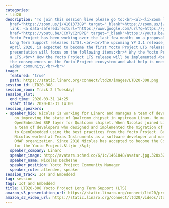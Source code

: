```yaml
---
categories:
- ltd20
description: 'To join this session live please go to:<br><ul><li>Zoom link: <a data-saferedirecturl="https://www.google.com/url?q=https://zoom.us/j/416137389&source=gmail&ust=1585401852554000&usg=AFQjCNEvotXYGsD2CoO6t0tJM8Qu-0cNvQ"
  href="https://zoom.us/j/416137389" target="_blank">https://zoom.us/j/416137389</a></li><li>YouTube
  link: <a data-saferedirecturl="https://www.google.com/url?q=https://youtu.be/CCm7yC2rBP8&source=gmail&ust=1585401852554000&usg=AFQjCNFp_x1uyGDxV94OjPicADxi7bEKNQ"
  href="https://youtu.be/CCm7yC2rBP8" target="_blank">https://youtu.be/CCm7yC2rBP8</a><br><br><br></li></ul><strong>Description:&nbsp;</strong><br>The
  Yocto Project has been working over the last few months on a proposal to introduce
  Long Term Support releases (LTS).<br><br>The upcoming YP 3.1 release, planned for
  April 2020, is expected to become the first Yocto Project LTS release.<br><br>This
  presentation will focus on the following items:<br>* Why the Yocto Project needed
  a LTS.<br>* How the Yocto Project LTS release will be implemented.<br>* What are
  the consequences on the Yocto Project ecosystem and what help is needed from the
  wider community.<br><br>'
image:
  featured: 'true'
  path: https://static.linaro.org/connect/ltd20/images/LTD20-308.png
session_id: LTD20-308
session_room: Track 2 [Tuesday]
session_slot:
  end_time: 2020-03-31 14:25
  start_time: 2020-03-31 14:00
session_speakers:
- speaker_bio: Nicolas is working for Linaro and manages a team of developers focused
    on improving the state of Qualcomm chipset in upstream Linux. He maintains an
    OpenEmbedded BSP layer for Qualcomm chipset. When Nicolas joined Linaro he led
    a team of developers who designed and implemented the migration of Comcast RDK
    to OpenEmbedded using the best practices from the Yocto Project. Before Linaro,
    Nicolas worked at Texas Instruments as a software developer and manager in the
    OMAP organization. Since 2018 Nicolas has accepted to become the Community Manager
    for the Yocto Project.&lt;br /&gt;
  speaker_company: Linaro
  speaker_image: http://avatars.sched.co/6/1c/1461048/avatar.jpg.320x320px.jpg?cda
  speaker_name: Nicolas Dechesne
  speaker_position: Yocto Project Community Manager
  speaker_role: attendee, speaker
session_track: IoT and Embedded
tag: session
tags: IoT and Embedded
title: LTD20-308 Yocto Project Long Term Support (LTS)
amazon_s3_presentation_url: https://static.linaro.org/connect/ltd20/presentations/LTD20-308-0.pdf
amazon_s3_video_url: https://static.linaro.org/connect/ltd20/videos/ltd20-308.mp4
---
```


